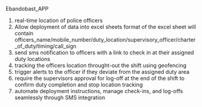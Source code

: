 Ebandobast_APP
1) real-time location of police officers
2) Allow deployment of data into excel sheets 
    format of the excel sheet will contain 
    officers_name/mobile_number/duty_location/supervisory_officer/charter_of_duty/timing/call_sign
3) send sms notification to officers with a link to check in at their assigned duty locations
4) tracking the officers location throught-out the shift using geofencing
5) trigger alerts to the officer if they deviate from the assigned  duty area
6) require the supervisors approval for log-off at the end of the shift to confirm duty completion and stop location tracking
7) automate deployment instructions, manage check-ins, and log-offs seamlessly through SMS integration 